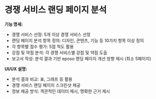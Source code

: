 # 경쟁 서비스 랜딩 페이지 분석

<p><b>기능 명세:</b></p><ul><li>경쟁 서비스 선정: 5개 이상 경쟁 서비스 선정</li><li>랜딩 페이지 분석 항목 정의: 디자인, 콘텐츠, 기능 등 10가지 항목 이상 정의</li><li>각 항목별 점수 평가: 5점 척도 활용</li><li>강점 및 약점 분석: 각 경쟁 서비스별 강점 및 약점 도출</li><li>보고서 작성: 분석 결과 기반 eposo 랜딩 페이지 개선 방향 제시 (최소 5페이지)</li></ul><p><b>UI/UX 설명:</b></p><ul><li>분석 결과 비교: 표, 그래프 등 활용</li><li>경쟁 서비스 랜딩 페이지 스크린샷 제공</li><li>정보 제공 방식: 객관적인 데이터 제시, 명확한 근거 제시</li></ul>